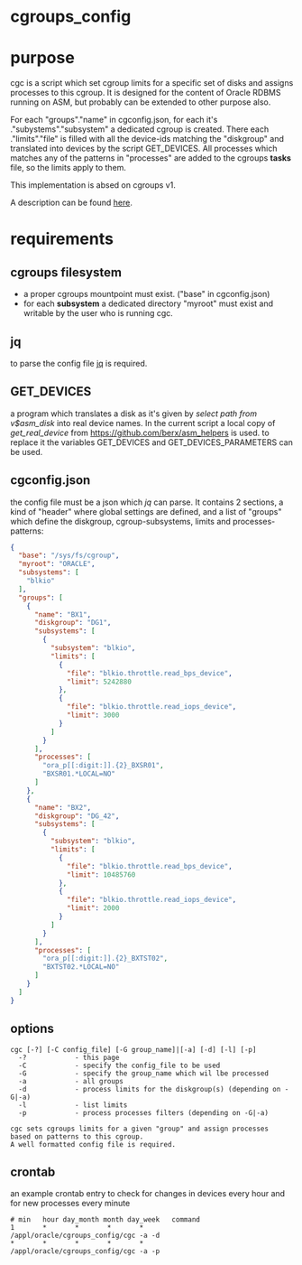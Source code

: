 # cgroups_config

# purpose
cgc is a script which set cgroup limits for a specific set of disks and assigns processes to this cgroup.
It is designed for the content of Oracle RDBMS running on ASM, but probably can be extended to other purpose also. 

For each "groups"."name" in cgconfig.json, for each it's ."subystems"."subsystem" a dedicated cgroup is created. 
There each ."limits"."file" is filled with all the device-ids matching the "diskgroup" and translated into devices by the script GET_DEVICES.
All processes which matches any of the patterns in "processes" are added to the cgroups **tasks** file, so the limits apply to them. 

This implementation is absed on cgroups v1.

A description can be found [here](https://berxblog.blogspot.com/2019/03/limit-ios-by-instances.html).

# requirements

## cgroups filesystem
* a proper cgroups mountpoint must exist. ("base" in cgconfig.json)
* for each **subsystem** a dedicated directory "myroot" must exist and writable by the user who is running cgc.

## jq
to parse the config file [jq](https://stedolan.github.io/jq/) is required. 

## GET_DEVICES
a program which translates a disk as it's given by *select path from v$asm_disk* into real device names. 
In the current script a local copy of *get_real_device* from https://github.com/berx/asm_helpers is used. to replace it the variables GET_DEVICES and GET_DEVICES_PARAMETERS can be used.

## cgconfig.json
the config file must be a json which *jq* can parse. 
It contains 2 sections, a kind of "header" where global settings are defined, and a list of "groups" which define the diskgroup, cgroup-subsystems, limits and processes-patterns:
```json
{
  "base": "/sys/fs/cgroup",
  "myroot": "ORACLE",
  "subsystems": [
    "blkio"
  ],
  "groups": [
    {
      "name": "BX1",
      "diskgroup": "DG1",
      "subsystems": [
        {
          "subsystem": "blkio",
          "limits": [
            {
              "file": "blkio.throttle.read_bps_device",
              "limit": 5242880
            },
            {
              "file": "blkio.throttle.read_iops_device",
              "limit": 3000
            }
          ]
        }
      ],
      "processes": [
        "ora_p[[:digit:]].{2}_BXSR01",
        "BXSR01.*LOCAL=NO"
      ]
    },
    {
      "name": "BX2",
      "diskgroup": "DG_42",
      "subsystems": [
        {
          "subsystem": "blkio",
          "limits": [
            {
              "file": "blkio.throttle.read_bps_device",
              "limit": 10485760
            },
            {
              "file": "blkio.throttle.read_iops_device",
              "limit": 2000
            }
          ]
        }
      ],
      "processes": [
        "ora_p[[:digit:]].{2}_BXTST02",
        "BXTST02.*LOCAL=NO"
      ]
    }
  ]
}
``` 

## options

    cgc [-?] [-C config_file] [-G group_name]|[-a] [-d] [-l] [-p] 
      -?            - this page
      -C            - specify the config_file to be used
      -G            - specify the group_name which wil lbe processed
      -a            - all groups
      -d            - process limits for the diskgroup(s) (depending on -G|-a)
	  -l            - list limits 
      -p            - process processes filters (depending on -G|-a)

    cgc sets cgroups limits for a given "group" and assign processes 
    based on patterns to this cgroup. 
    A well formatted config file is required.
	
## crontab
an example crontab entry to check for changes in devices every hour and for new processes every minute

    # min   hour day_month month day_week   command
    1       *       *       *       *       /appl/oracle/cgroups_config/cgc -a -d
    *       *       *       *       *       /appl/oracle/cgroups_config/cgc -a -p
